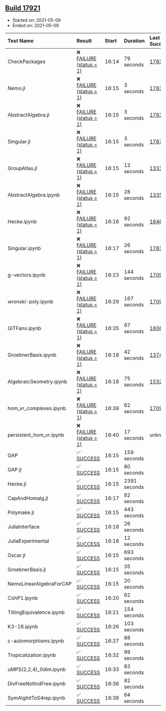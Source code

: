 ## [Build 17921](https://oscarci.mathematik.uni-kl.de/job/oscar/17921/)

* Started on: 2021-05-09
* Ended on: 2021-05-09

| Test Name    | Result | Start | Duration | Last Success | First Failure |
|:-------------|:-------|:------|:---------|:-------------|:--------------|
| CheckPackages | ❌ [FAILURE (status = 1)](https://oscarci.mathematik.uni-kl.de/job/oscar/17921/artifact/logs/build-17921/CheckPackages.log) | 16:14 | 79 seconds | [17832](https://oscarci.mathematik.uni-kl.de/job/oscar/17832/) | [17833](https://oscarci.mathematik.uni-kl.de/job/oscar/17833/) |
| Nemo.jl | ❌ [FAILURE (status = 1)](https://oscarci.mathematik.uni-kl.de/job/oscar/17921/artifact/logs/build-17921/Nemo.jl.log) | 16:15 | 3 seconds | [17835](https://oscarci.mathematik.uni-kl.de/job/oscar/17835/) | [17836](https://oscarci.mathematik.uni-kl.de/job/oscar/17836/) |
| AbstractAlgebra.jl | ❌ [FAILURE (status = 1)](https://oscarci.mathematik.uni-kl.de/job/oscar/17921/artifact/logs/build-17921/AbstractAlgebra.jl.log) | 16:15 | 3 seconds | [17831](https://oscarci.mathematik.uni-kl.de/job/oscar/17831/) | [17832](https://oscarci.mathematik.uni-kl.de/job/oscar/17832/) |
| Singular.jl | ❌ [FAILURE (status = 1)](https://oscarci.mathematik.uni-kl.de/job/oscar/17921/artifact/logs/build-17921/Singular.jl.log) | 16:15 | 3 seconds | [17871](https://oscarci.mathematik.uni-kl.de/job/oscar/17871/) | [17872](https://oscarci.mathematik.uni-kl.de/job/oscar/17872/) |
| GroupAtlas.jl | ❌ [FAILURE (status = 1)](https://oscarci.mathematik.uni-kl.de/job/oscar/17921/artifact/logs/build-17921/GroupAtlas.jl.log) | 16:15 | 13 seconds | [13311](https://oscarci.mathematik.uni-kl.de/job/oscar/13311/) | [13312](https://oscarci.mathematik.uni-kl.de/job/oscar/13312/) |
| AbstractAlgebra.ipynb | ❌ [FAILURE (status = 1)](https://oscarci.mathematik.uni-kl.de/job/oscar/17921/artifact/logs/build-17921/AbstractAlgebra.ipynb.log) | 16:15 | 28 seconds | [13355](https://oscarci.mathematik.uni-kl.de/job/oscar/13355/) | [13356](https://oscarci.mathematik.uni-kl.de/job/oscar/13356/) |
| Hecke.ipynb | ❌ [FAILURE (status = 1)](https://oscarci.mathematik.uni-kl.de/job/oscar/17921/artifact/logs/build-17921/Hecke.ipynb.log) | 16:16 | 92 seconds | [16463](https://oscarci.mathematik.uni-kl.de/job/oscar/16463/) | [16464](https://oscarci.mathematik.uni-kl.de/job/oscar/16464/) |
| Singular.ipynb | ❌ [FAILURE (status = 1)](https://oscarci.mathematik.uni-kl.de/job/oscar/17921/artifact/logs/build-17921/Singular.ipynb.log) | 16:17 | 26 seconds | [17835](https://oscarci.mathematik.uni-kl.de/job/oscar/17835/) | [17836](https://oscarci.mathematik.uni-kl.de/job/oscar/17836/) |
| g-vectors.ipynb | ❌ [FAILURE (status = 1)](https://oscarci.mathematik.uni-kl.de/job/oscar/17921/artifact/logs/build-17921/g-vectors.ipynb.log) | 16:23 | 144 seconds | [17099](https://oscarci.mathematik.uni-kl.de/job/oscar/17099/) | [17100](https://oscarci.mathematik.uni-kl.de/job/oscar/17100/) |
| wronski-poly.ipynb | ❌ [FAILURE (status = 1)](https://oscarci.mathematik.uni-kl.de/job/oscar/17921/artifact/logs/build-17921/wronski-poly.ipynb.log) | 16:29 | 167 seconds | [17098](https://oscarci.mathematik.uni-kl.de/job/oscar/17098/) | [17099](https://oscarci.mathematik.uni-kl.de/job/oscar/17099/) |
| GITFans.ipynb | ❌ [FAILURE (status = 1)](https://oscarci.mathematik.uni-kl.de/job/oscar/17921/artifact/logs/build-17921/GITFans.ipynb.log) | 16:35 | 97 seconds | [16068](https://oscarci.mathematik.uni-kl.de/job/oscar/16068/) | [16069](https://oscarci.mathematik.uni-kl.de/job/oscar/16069/) |
| GroebnerBasis.ipynb | ❌ [FAILURE (status = 1)](https://oscarci.mathematik.uni-kl.de/job/oscar/17921/artifact/logs/build-17921/GroebnerBasis.ipynb.log) | 16:18 | 42 seconds | [13748](https://oscarci.mathematik.uni-kl.de/job/oscar/13748/) | [13749](https://oscarci.mathematik.uni-kl.de/job/oscar/13749/) |
| AlgebraicGeometry.ipynb | ❌ [FAILURE (status = 1)](https://oscarci.mathematik.uni-kl.de/job/oscar/17921/artifact/logs/build-17921/AlgebraicGeometry.ipynb.log) | 16:18 | 75 seconds | [15322](https://oscarci.mathematik.uni-kl.de/job/oscar/15322/) | [15323](https://oscarci.mathematik.uni-kl.de/job/oscar/15323/) |
| hom_vr_complexes.ipynb | ❌ [FAILURE (status = 1)](https://oscarci.mathematik.uni-kl.de/job/oscar/17921/artifact/logs/build-17921/hom_vr_complexes.ipynb.log) | 16:39 | 62 seconds | [17099](https://oscarci.mathematik.uni-kl.de/job/oscar/17099/) | [17100](https://oscarci.mathematik.uni-kl.de/job/oscar/17100/) |
| persistent_hom_vr.ipynb | ❌ [FAILURE (status = 1)](https://oscarci.mathematik.uni-kl.de/job/oscar/17921/artifact/logs/build-17921/persistent_hom_vr.ipynb.log) | 16:40 | 17 seconds | unknown | unknown |
| GAP | ✅ [SUCCESS](https://oscarci.mathematik.uni-kl.de/job/oscar/17921/artifact/logs/build-17921/GAP.log) | 16:15 | 159 seconds |  |  |
| GAP.jl | ✅ [SUCCESS](https://oscarci.mathematik.uni-kl.de/job/oscar/17921/artifact/logs/build-17921/GAP.jl.log) | 16:15 | 80 seconds |  |  |
| Hecke.jl | ✅ [SUCCESS](https://oscarci.mathematik.uni-kl.de/job/oscar/17921/artifact/logs/build-17921/Hecke.jl.log) | 16:15 | 2391 seconds |  |  |
| CapAndHomalg.jl | ✅ [SUCCESS](https://oscarci.mathematik.uni-kl.de/job/oscar/17921/artifact/logs/build-17921/CapAndHomalg.jl.log) | 16:17 | 82 seconds |  |  |
| Polymake.jl | ✅ [SUCCESS](https://oscarci.mathematik.uni-kl.de/job/oscar/17921/artifact/logs/build-17921/Polymake.jl.log) | 16:15 | 443 seconds |  |  |
| JuliaInterface | ✅ [SUCCESS](https://oscarci.mathematik.uni-kl.de/job/oscar/17921/artifact/logs/build-17921/JuliaInterface.log) | 16:18 | 26 seconds |  |  |
| JuliaExperimental | ✅ [SUCCESS](https://oscarci.mathematik.uni-kl.de/job/oscar/17921/artifact/logs/build-17921/JuliaExperimental.log) | 16:18 | 12 seconds |  |  |
| Oscar.jl | ✅ [SUCCESS](https://oscarci.mathematik.uni-kl.de/job/oscar/17921/artifact/logs/build-17921/Oscar.jl.log) | 16:15 | 693 seconds |  |  |
| GroebnerBasis.jl | ✅ [SUCCESS](https://oscarci.mathematik.uni-kl.de/job/oscar/17921/artifact/logs/build-17921/GroebnerBasis.jl.log) | 16:15 | 35 seconds |  |  |
| NemoLinearAlgebraForCAP | ✅ [SUCCESS](https://oscarci.mathematik.uni-kl.de/job/oscar/17921/artifact/logs/build-17921/NemoLinearAlgebraForCAP.log) | 16:15 | 20 seconds |  |  |
| CohP1.ipynb | ✅ [SUCCESS](https://oscarci.mathematik.uni-kl.de/job/oscar/17921/artifact/logs/build-17921/CohP1.ipynb.log) | 16:20 | 62 seconds |  |  |
| TiltingEquivalence.ipynb | ✅ [SUCCESS](https://oscarci.mathematik.uni-kl.de/job/oscar/17921/artifact/logs/build-17921/TiltingEquivalence.ipynb.log) | 16:21 | 154 seconds |  |  |
| K3-16.ipynb | ✅ [SUCCESS](https://oscarci.mathematik.uni-kl.de/job/oscar/17921/artifact/logs/build-17921/K3-16.ipynb.log) | 16:26 | 103 seconds |  |  |
| c-automorphisms.ipynb | ✅ [SUCCESS](https://oscarci.mathematik.uni-kl.de/job/oscar/17921/artifact/logs/build-17921/c-automorphisms.ipynb.log) | 16:27 | 88 seconds |  |  |
| Tropicalization.ipynb | ✅ [SUCCESS](https://oscarci.mathematik.uni-kl.de/job/oscar/17921/artifact/logs/build-17921/Tropicalization.ipynb.log) | 16:32 | 99 seconds |  |  |
| uMPS(2,2,4)_0dim.ipynb | ✅ [SUCCESS](https://oscarci.mathematik.uni-kl.de/job/oscar/17921/artifact/logs/build-17921/uMPS-2-2-4-_0dim.ipynb.log) | 16:33 | 83 seconds |  |  |
| DivFreeNotIndFree.ipynb | ✅ [SUCCESS](https://oscarci.mathematik.uni-kl.de/job/oscar/17921/artifact/logs/build-17921/DivFreeNotIndFree.ipynb.log) | 16:36 | 82 seconds |  |  |
| SymAlgIntToS4rep.ipynb | ✅ [SUCCESS](https://oscarci.mathematik.uni-kl.de/job/oscar/17921/artifact/logs/build-17921/SymAlgIntToS4rep.ipynb.log) | 16:38 | 64 seconds |  |  |
